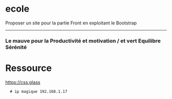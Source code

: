 # ecole

Proposer un site pour la partie Front en exploitant le Bootstrap 
***
### Le mauve pour la Productivité et motivation / et vert Equilibre Sérénité 

# Ressource
https://css.glass

      # ip magique 192.168.1.17
